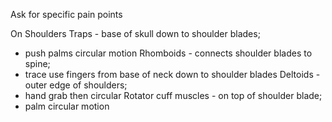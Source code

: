 Ask for specific pain points

On Shoulders
Traps - base of skull down to shoulder blades; 
* push palms circular motion
Rhomboids - connects shoulder blades to spine; 
* trace use fingers from base of neck down to shoulder blades
Deltoids - outer edge of shoulders; 
* hand grab then circular
Rotator cuff muscles - on top of shoulder blade; 
* palm circular motion